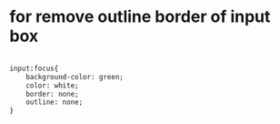 
# for remove outline border of input box

````html

input:focus{
    background-color: green;
    color: white;
    border: none;
    outline: none;
}

````
